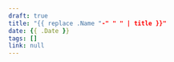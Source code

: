 ```yaml
---
draft: true
title: "{{ replace .Name "-" " " | title }}"
date: {{ .Date }}
tags: []
link: null
---
```

